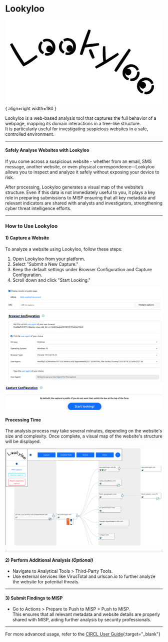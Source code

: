 # Lookyloo  

![lookyloo.jpeg](assets/lookyloo.jpeg){ align=right width=180 }

Lookyloo is a web-based analysis tool that captures the full behavior of a webpage, mapping its domain interactions in a tree-like structure.  
It is particularly useful for investigating suspicious websites in a safe, controlled environment.  

---

#### Safely Analyse Websites with Lookyloo  

If you come across a suspicious website - whether from an email, SMS message, another website, or even physical correspondence—Lookyloo allows you to inspect and analyze it safely without exposing your device to risk.  

After processing, Lookyloo generates a visual map of the website’s structure. Even if this data is not immediately useful to you, it plays a key role in preparing submissions to MISP ensuring that all key metadata and relevant indicators are shared with analysts and investigators, strengthening cyber threat intelligence efforts.

---

### How to Use Lookyloo  

#### 1) Capture a Website  

To analyze a website using Lookyloo, follow these steps:  

1. Open Lookyloo from your platform.  
2. Select "Submit a New Capture."  
3. Keep the default settings under Browser Configuration and Capture Configuration.  
4. Scroll down and click "Start Looking."  

![lookyloo_submit.png](assets/lookyloo_submit.png)  
![lookyloo_submit2.png](assets/lookyloo_submit2.png)  

#### Processing Time  
The analysis process may take several minutes, depending on the website's size and complexity. Once complete, a visual map of the website's structure will be displayed.  

![lookyloo_submit3.png](assets/lookyloo_submit3.png)  

---

#### 2) Perform Additional Analysis *(Optional)*  

- Navigate to Analytical Tools > Third-Party Tools.  
- Use external services like VirusTotal and urlscan.io to further analyze the website for potential threats.  

---

#### 3) Submit Findings to MISP  

- Go to Actions > Prepare to Push to MISP > Push to MISP.  
This ensures that all relevant metadata and website details are properly shared with MISP, aiding further analysis by security professionals.  

---

For more advanced usage, refer to the [CIRCL User Guide](https://www.lookyloo.eu/docs/main/index.html){:target="_blank"}

